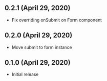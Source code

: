 ## 0.2.1 (April 29, 2020)

- Fix overriding onSubmit on Form component

## 0.2.0 (April 29, 2020)

- Move submit to form instance

## 0.1.0 (April 29, 2020)

- Initial release
